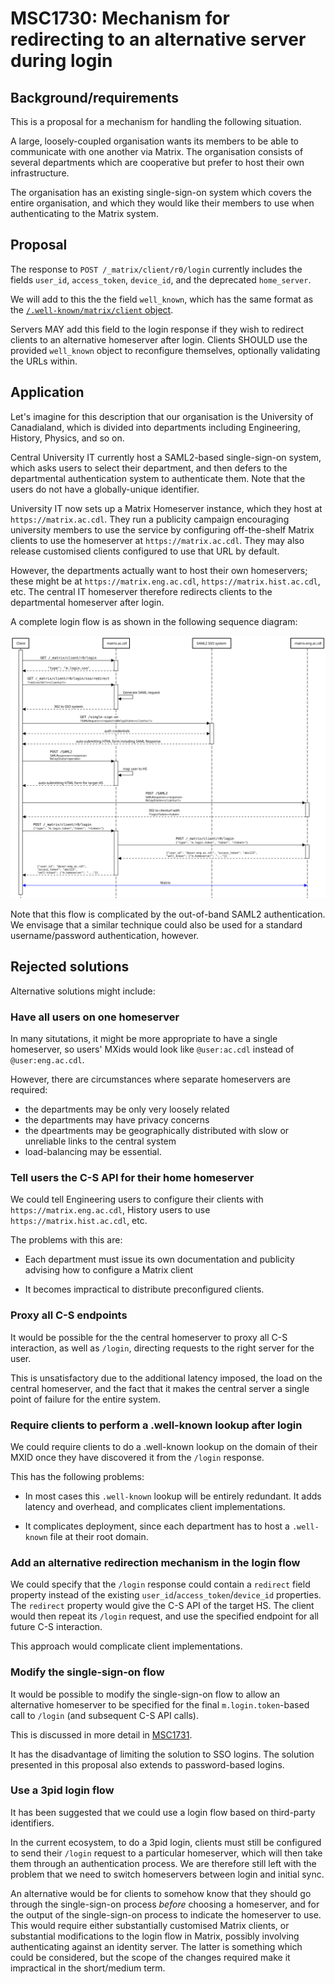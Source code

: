 # MSC1730: Mechanism for redirecting to an alternative server during login

## Background/requirements

This is a proposal for a mechanism for handling the following situation.

A large, loosely-coupled organisation wants its members to be able to
communicate with one another via Matrix. The organisation consists of several
departments which are cooperative but prefer to host their own infrastructure.

The organisation has an existing single-sign-on system which covers the entire
organisation, and which they would like their members to use when
authenticating to the Matrix system.

## Proposal

The response to `POST /_matrix/client/r0/login` currently includes the fields
`user_id`, `access_token`, `device_id`, and the deprecated `home_server`.

We will add to this the the field `well_known`, which has the same format as
the [`/.well-known/matrix/client`
object](https://matrix.org/docs/spec/client_server/r0.4.0.html#get-well-known-matrix-client).

Servers MAY add this field to the login response if they wish to redirect
clients to an alternative homeserver after login. Clients SHOULD use the
provided `well_known` object to reconfigure themselves, optionally validating the
URLs within.

## Application

Let's imagine for this description that our organisation is the University of
Canadialand, which is divided into departments including Engineering, History,
Physics, and so on.

Central University IT currently host a SAML2-based single-sign-on system, which
asks users to select their department, and then defers to the departmental
authentication system to authenticate them. Note that the users do not have a
globally-unique identifier.

University IT now sets up a Matrix Homeserver instance, which they host at
`https://matrix.ac.cdl`. They run a publicity campaign encouraging university
members to use the service by configuring off-the-shelf Matrix clients to use
the homeserver at `https://matrix.ac.cdl`. They may also release customised
clients configured to use that URL by default.

However, the departments actually want to host their own homeservers; these
might be at `https://matrix.eng.ac.cdl`, `https://matrix.hist.ac.cdl`, etc. The
central IT homeserver therefore redirects clients to the departmental
homeserver after login.

A complete login flow is as shown in the following sequence diagram:

![Sequence diagram](images/1730-seq-diagram.1.svg)

Note that this flow is complicated by the out-of-band SAML2 authentication. We
envisage that a similar technique could also be used for a standard
username/password authentication, however.

## Rejected solutions

Alternative solutions might include:

### Have all users on one homeserver

In many situtations, it might be more appropriate to have a single homeserver,
so users' MXids would look like `@user:ac.cdl` instead of
`@user:eng.ac.cdl`.

However, there are circumstances where separate homeservers are required:

* the departments may be only very loosely related
* the departments may have privacy concerns
* the dpeartments may be geographically distributed with slow or unreliable
  links to the central system
* load-balancing may be essential.

### Tell users the C-S API for their home homeserver

We could tell Engineering users to configure their clients with
`https://matrix.eng.ac.cdl`, History users to use `https://matrix.hist.ac.cdl`,
etc.

The problems with this are:

 * Each department must issue its own documentation and publicity advising how
   to configure a Matrix client

 * It becomes impractical to distribute preconfigured clients.

### Proxy all C-S endpoints

It would be possible for the the central homeserver to proxy all C-S
interaction, as well as `/login`, directing requests to the right server for
the user.

This is unsatisfactory due to the additional latency imposed, the load on the
central homeserver, and the fact that it makes the central server a single
point of failure for the entire system.

### Require clients to perform a .well-known lookup after login

We could require clients to do a .well-known lookup on the domain of their MXID
once they have discovered it from the `/login` response.

This has the following problems:

* In most cases this `.well-known` lookup will be entirely redundant. It adds
  latency and overhead, and complicates client implementations.

* It complicates deployment, since each department has to host a `.well-known`
  file at their root domain.

### Add an alternative redirection mechanism in the login flow

We could specify that the `/login` response could contain a `redirect` field
property instead of the existing `user_id`/`access_token`/`device_id`
properties. The `redirect` property would give the C-S API of the target
HS. The client would then repeat its `/login` request, and use the specified
endpoint for all future C-S interaction.

This approach would complicate client implementations.

### Modify the single-sign-on flow

It would be possible to modify the single-sign-on flow to allow an alternative
homeserver to be specified for the final `m.login.token`-based call to
`/login` (and subsequent C-S API calls).

This is discussed in more detail in
[MSC1731](https://github.com/matrix-org/matrix-doc/blob/rav/proposals/homeserver_in_sso_login/proposals/1731-redirect-in-sso-login.md).

It has the disadvantage of limiting the solution to SSO logins. The solution
presented in this proposal also extends to password-based logins.

### Use a 3pid login flow

It has been suggested that we could use a login flow based on third-party
identifiers.

In the current ecosystem, to do a 3pid login, clients must still be configured
to send their `/login` request to a particular homeserver, which will then take
them through an authentication process. We are therefore still left with the
problem that we need to switch homeservers between login and initial sync.

An alternative would be for clients to somehow know that they should go through
the single-sign-on process *before* choosing a homeserver, and for the
output of the single-sign-on process to indicate the homeserver to use. This
would require either substantially customised Matrix clients, or substantial
modifications to the login flow in Matrix, possibly involving authenticating
against an identity server. The latter is something which could be considered,
but the scope of the changes required make it impractical in the short/medium
term.
